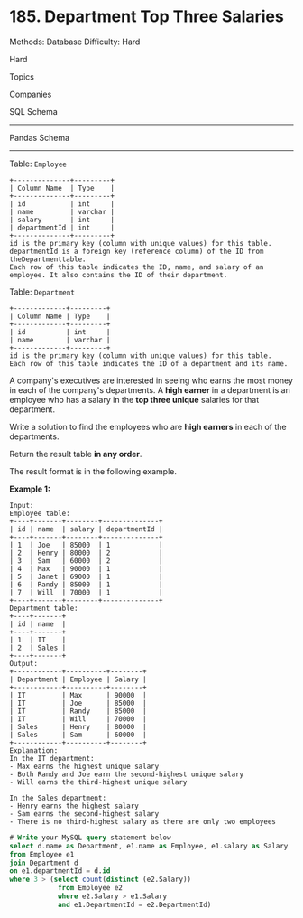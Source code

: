 # 185. Department Top Three Salaries

Methods: Database
Difficulty: Hard

Hard

Topics

Companies

SQL Schema

---

Pandas Schema

---

Table: `Employee`

```
+--------------+---------+
| Column Name  | Type    |
+--------------+---------+
| id           | int     |
| name         | varchar |
| salary       | int     |
| departmentId | int     |
+--------------+---------+
id is the primary key (column with unique values) for this table.
departmentId is a foreign key (reference column) of the ID from theDepartmenttable.
Each row of this table indicates the ID, name, and salary of an employee. It also contains the ID of their department.

```

Table: `Department`

```
+-------------+---------+
| Column Name | Type    |
+-------------+---------+
| id          | int     |
| name        | varchar |
+-------------+---------+
id is the primary key (column with unique values) for this table.
Each row of this table indicates the ID of a department and its name.

```

A company's executives are interested in seeing who earns the most money in each of the company's departments. A **high earner** in a department is an employee who has a salary in the **top three unique** salaries for that department.

Write a solution to find the employees who are **high earners** in each of the departments.

Return the result table **in any order**.

The result format is in the following example.

**Example 1:**

```
Input:
Employee table:
+----+-------+--------+--------------+
| id | name  | salary | departmentId |
+----+-------+--------+--------------+
| 1  | Joe   | 85000  | 1            |
| 2  | Henry | 80000  | 2            |
| 3  | Sam   | 60000  | 2            |
| 4  | Max   | 90000  | 1            |
| 5  | Janet | 69000  | 1            |
| 6  | Randy | 85000  | 1            |
| 7  | Will  | 70000  | 1            |
+----+-------+--------+--------------+
Department table:
+----+-------+
| id | name  |
+----+-------+
| 1  | IT    |
| 2  | Sales |
+----+-------+
Output:
+------------+----------+--------+
| Department | Employee | Salary |
+------------+----------+--------+
| IT         | Max      | 90000  |
| IT         | Joe      | 85000  |
| IT         | Randy    | 85000  |
| IT         | Will     | 70000  |
| Sales      | Henry    | 80000  |
| Sales      | Sam      | 60000  |
+------------+----------+--------+
Explanation:
In the IT department:
- Max earns the highest unique salary
- Both Randy and Joe earn the second-highest unique salary
- Will earns the third-highest unique salary

In the Sales department:
- Henry earns the highest salary
- Sam earns the second-highest salary
- There is no third-highest salary as there are only two employees

```

```sql
# Write your MySQL query statement below
select d.name as Department, e1.name as Employee, e1.salary as Salary
from Employee e1
join Department d 
on e1.departmentId = d.id
where 3 > (select count(distinct (e2.Salary))
            from Employee e2
            where e2.Salary > e1.Salary
            and e1.DepartmentId = e2.DepartmentId)
```